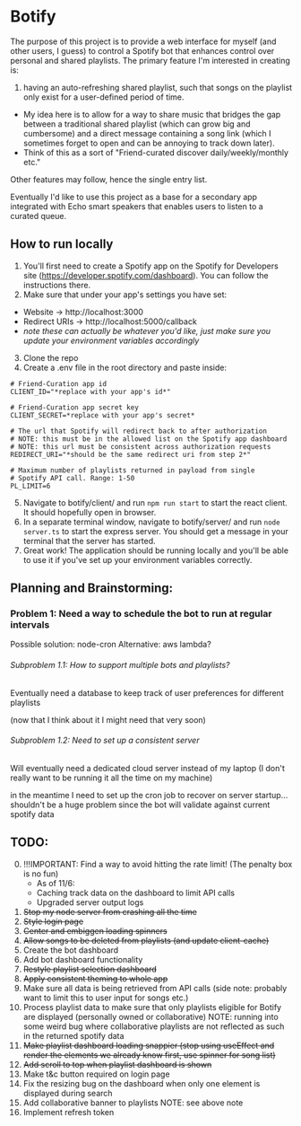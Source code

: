 # Botify

The purpose of this project is to provide a web interface for myself (and other users, I guess) to control a Spotify bot that enhances control over personal and shared playlists. The primary feature I'm interested in creating is:

1. having an auto-refreshing shared playlist, such that songs on the playlist only exist for a user-defined period of time. 

* My idea here is to allow for a way to share music that bridges the gap between a traditional shared playlist (which can grow big and cumbersome) and a direct message containing a song link (which I sometimes forget to open and can be annoying to track down later).
* Think of this as a sort of "Friend-curated discover daily/weekly/monthly etc."

Other features may follow, hence the single entry list.

Eventually I'd like to use this project as a base for a secondary app integrated with Echo smart speakers that enables users to listen to a curated queue. 



## How to run locally

1. You'll first need to create a Spotify app on the Spotify for Developers site (https://developer.spotify.com/dashboard). You can follow the instructions there.
2. Make sure that under your app's settings you have set:
* Website       -> http://localhost:3000
* Redirect URIs -> http://localhost:5000/callback
* *note these can actually be whatever you'd like, just make sure you update your environment variables accordingly*
3. Clone the repo
4. Create a .env file in the root directory and paste inside: 
```
# Friend-Curation app id
CLIENT_ID="*replace with your app's id*"

# Friend-Curation app secret key
CLIENT_SECRET=*replace with your app's secret*

# The url that Spotify will redirect back to after authorization
# NOTE: this must be in the allowed list on the Spotify app dashboard
# NOTE: this url must be consistent across authorization requests
REDIRECT_URI="*should be the same redirect uri from step 2*"

# Maximum number of playlists returned in payload from single
# Spotify API call. Range: 1-50
PL_LIMIT=6
```
5. Navigate to botify/client/ and run `npm run start` to start the react client. It should hopefully open in browser.
6. In a separate terminal window, navigate to botify/server/ and run `node server.ts` to start the express server. You should get a message in your terminal that the server has started.
7. Great work! The application should be running locally and you'll be able to use it if you've set up your environment variables correctly. 

## Planning and Brainstorming:

### Problem 1: Need a way to schedule the bot to run at regular intervals

Possible solution: node-cron
Alternative: aws lambda?


###### Subproblem 1.1: How to support multiple bots and playlists?
Eventually need a database to keep track of user preferences
for different playlists

(now that I think about it I might need that very soon)

###### Subproblem 1.2: Need to set up a consistent server
Will eventually need a dedicated cloud server instead of my laptop
(I don't really want to be running it all the time on my machine)

in the meantime I need to set up the cron job to recover on server
startup... shouldn't be a huge problem since the bot will validate
against current spotify data



## TODO:
0. !!!IMPORTANT: Find a way to avoid hitting the rate limit! (The penalty box is no fun)
    * As of 11/6:
    - Caching track data on the dashboard to limit API calls
    - Upgraded server output logs
1. ~~Stop my node server from crashing all the time~~
2. ~~Style login page~~
3. ~~Center and embiggen loading spinners~~
4. ~~Allow songs to be deleted from playlists (and update client-cache)~~
5. Create the bot dashboard
6. Add bot dashboard functionality
7. ~~Restyle playlist selection dashboard~~
8. ~~Apply consistent theming to whole app~~
9. Make sure all data is being retrieved from API calls (side note: probably want to limit this to user input for songs etc.)
10. Process playlist data to make sure that only playlists eligible for Botify are displayed (personally owned or collaborative) NOTE: running into some weird bug where collaborative playlists are not reflected as such in the returned spotify data
11. ~~Make playlist dashboard loading snappier (stop using useEffect and render the elements we already know first, use spinner for song list)~~
12. ~~Add scroll to top when playlist dashboard is shown~~
13. Make t&c button required on login page
14. Fix the resizing bug on the dashboard when only one element is displayed during search
15. Add collaborative banner to playlists NOTE: see above note
16. Implement refresh token 


